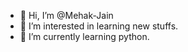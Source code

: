 - 👋 Hi, I’m @Mehak-Jain
- 👀 I’m interested in learning new stuffs.
- 🌱 I’m currently learning python.

<!---
Mehak-Jain/Mehak-Jain is a ✨ special ✨ repository because its `README.md` (this file) appears on your GitHub profile.
You can click the Preview link to take a look at your changes.
--->

